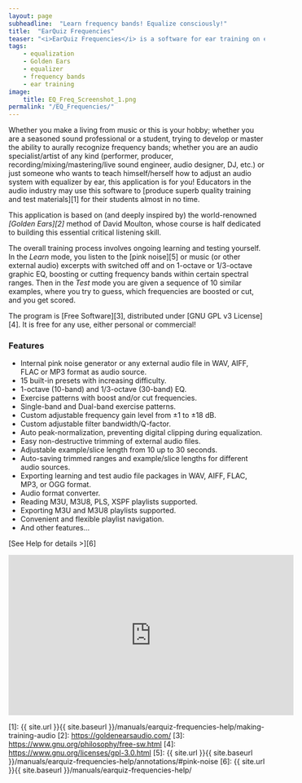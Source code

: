 ```yaml
---
layout: page
subheadline:  "Learn frequency bands! Equalize consciously!"
title:  "EarQuiz Frequencies"
teaser: "<i>EarQuiz Frequencies</i> is a software for ear training on equalization. Its goal is to help musicians and other audio professionals or students learn how to hear frequency bands. Available for Windows and macOS."
tags:
    - equalization
    - Golden Ears
    - equalizer
    - frequency bands
    - ear training
image:
    title: EQ_Freq_Screenshot_1.png
permalink: "/EQ_Frequencies/"
---
```

Whether you make a living from music or this is your hobby; whether you are a seasoned sound professional or a student, 
trying to develop or master the ability to aurally recognize frequency bands; 
whether you are an audio specialist/artist of any kind (performer, producer, recording/mixing/mastering/live sound engineer, audio designer, DJ, etc.) or
just someone who wants to teach himself/herself how to adjust an audio system with equalizer by ear, this application
is for you! Educators in the audio industry may use this software to [produce superb quality training and test materials][1] for their students almost in no time.

This application is based on (and deeply inspired by) the world-renowned *[Golden Ears][2]* method of David Moulton, 
whose course is half dedicated to building this essential critical listening skill.

The overall training process involves ongoing learning and testing yourself. In the *Learn* mode, you listen to the [pink noise][5]
or music (or other external audio) excerpts with switched off and on 1-octave or 1/3-octave graphic EQ, boosting or cutting frequency bands within
certain spectral ranges. Then in the *Test* mode you are given a sequence of 10 similar examples, where you try to guess,
which frequencies are boosted or cut, and you get scored.

The program is [Free Software][3], distributed under [GNU GPL v3 License][4]. 
It is free for any use, either personal or commercial!

### Features

- Internal pink noise generator or any external audio file in WAV, AIFF, FLAC or MP3 format as audio source.
- 15 built-in presets with increasing difficulty.
- 1-octave (10-band) and 1/3-octave (30-band) EQ.
- Exercise patterns with boost and/or cut frequencies.
- Single-band and Dual-band exercise patterns.
- Custom adjustable frequency gain level from ±1 to ±18 dB.
- Custom adjustable filter bandwidth/Q-factor.
- Auto peak-normalization, preventing digital clipping during equalization.
- Easy non-destructive trimming of external audio files.
- Adjustable example/slice length from 10 up to 30 seconds.
- Auto-saving trimmed ranges and example/slice lengths for different audio sources.
- Exporting learning and test audio file packages in WAV, AIFF, FLAC, MP3, or OGG format. 
- Audio format converter.
- Reading M3U, M3U8, PLS, XSPF playlists supported.
- Exporting M3U and M3U8 playlists supported.
- Convenient and flexible playlist navigation.
- And other features...

[See Help for details >][6]

<iframe width="560" height="315" src="https://www.youtube.com/embed/t0aIwm3-6Qc?si=1RSDfJZpgyXKDjv8" title="YouTube video player" frameborder="0" allow="accelerometer; autoplay; clipboard-write; encrypted-media; gyroscope; picture-in-picture; web-share" allowfullscreen></iframe>

[1]: {{ site.url }}{{ site.baseurl }}/manuals/earquiz-frequencies-help/making-training-audio 
[2]: https://goldenearsaudio.com/
[3]: https://www.gnu.org/philosophy/free-sw.html
[4]: https://www.gnu.org/licenses/gpl-3.0.html
[5]: {{ site.url }}{{ site.baseurl }}/manuals/earquiz-frequencies-help/annotations/#pink-noise
[6]: {{ site.url }}{{ site.baseurl }}/manuals/earquiz-frequencies-help/
